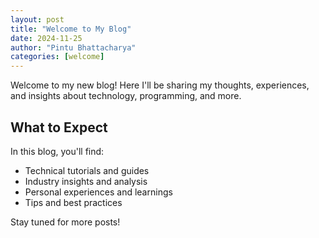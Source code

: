 ```yaml
---
layout: post
title: "Welcome to My Blog"
date: 2024-11-25
author: "Pintu Bhattacharya"
categories: [welcome]
---
```


Welcome to my new blog! Here I'll be sharing my thoughts, experiences, and insights about technology, programming, and more.

## What to Expect

In this blog, you'll find:
- Technical tutorials and guides
- Industry insights and analysis
- Personal experiences and learnings
- Tips and best practices

Stay tuned for more posts!